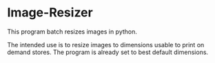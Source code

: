 # Image-Resizer
This program batch resizes images in python.

The intended use is to resize images to dimensions usable to print on demand stores.
The program is already set to best default dimensions.
